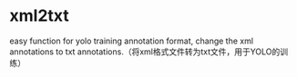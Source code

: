 # xml2txt
easy function for yolo training annotation format, change the xml annotations to txt annotations.（将xml格式文件转为txt文件，用于YOLO的训练）

